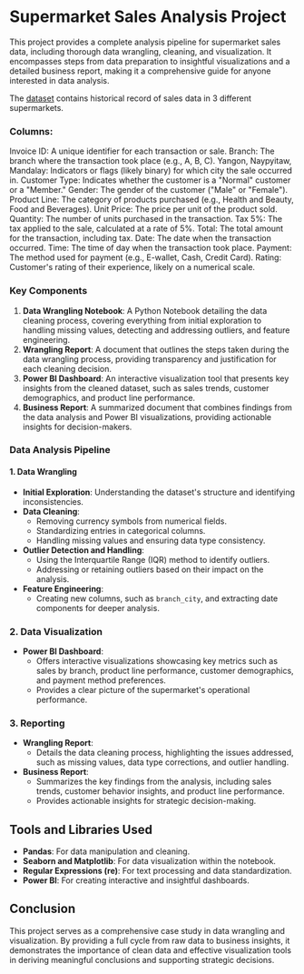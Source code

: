 # Supermarket Sales Analysis Project

This project provides a complete analysis pipeline for supermarket sales data, including thorough data wrangling, cleaning, and visualization. It encompasses steps from data preparation to insightful visualizations and a detailed business report, making it a comprehensive guide for anyone interested in data analysis.

The [dataset](https://www.kaggle.com/datasets/aungpyaeap/supermarket-sales/data) contains historical record of sales data in 3 different supermarkets. 

### Columns:
Invoice ID: A unique identifier for each transaction or sale.
Branch: The branch where the transaction took place (e.g., A, B, C).
Yangon, Naypyitaw, Mandalay: Indicators or flags (likely binary) for which city the sale occurred in.
Customer Type: Indicates whether the customer is a "Normal" customer or a "Member."
Gender: The gender of the customer ("Male" or "Female").
Product Line: The category of products purchased (e.g., Health and Beauty, Food and Beverages).
Unit Price: The price per unit of the product sold.
Quantity: The number of units purchased in the transaction.
Tax 5%: The tax applied to the sale, calculated at a rate of 5%.
Total: The total amount for the transaction, including tax.
Date: The date when the transaction occurred.
Time: The time of day when the transaction took place.
Payment: The method used for payment (e.g., E-wallet, Cash, Credit Card).
Rating: Customer's rating of their experience, likely on a numerical scale.


### Key Components
1. **Data Wrangling Notebook**: A Python Notebook detailing the data cleaning process, covering everything from initial exploration to handling missing values, detecting and addressing outliers, and feature engineering.
2. **Wrangling Report**: A document that outlines the steps taken during the data wrangling process, providing transparency and justification for each cleaning decision.
3. **Power BI Dashboard**: An interactive visualization tool that presents key insights from the cleaned dataset, such as sales trends, customer demographics, and product line performance.
4. **Business Report**: A summarized document that combines findings from the data analysis and Power BI visualizations, providing actionable insights for decision-makers.


### Data Analysis Pipeline
#### 1. Data Wrangling
- **Initial Exploration**: Understanding the dataset's structure and identifying inconsistencies.
- **Data Cleaning**:
  - Removing currency symbols from numerical fields.
  - Standardizing entries in categorical columns.
  - Handling missing values and ensuring data type consistency.
- **Outlier Detection and Handling**:
  - Using the Interquartile Range (IQR) method to identify outliers.
  - Addressing or retaining outliers based on their impact on the analysis.
- **Feature Engineering**:
  - Creating new columns, such as `branch_city`, and extracting date components for deeper analysis.

### 2. Data Visualization
- **Power BI Dashboard**: 
  - Offers interactive visualizations showcasing key metrics such as sales by branch, product line performance, customer demographics, and payment method preferences.
  - Provides a clear picture of the supermarket's operational performance.

### 3. Reporting
- **Wrangling Report**: 
  - Details the data cleaning process, highlighting the issues addressed, such as missing values, data type corrections, and outlier handling.
- **Business Report**:
  - Summarizes the key findings from the analysis, including sales trends, customer behavior insights, and product line performance.
  - Provides actionable insights for strategic decision-making.

## Tools and Libraries Used
- **Pandas**: For data manipulation and cleaning.
- **Seaborn and Matplotlib**: For data visualization within the notebook.
- **Regular Expressions (re)**: For text processing and data standardization.
- **Power BI**: For creating interactive and insightful dashboards.

## Conclusion
This project serves as a comprehensive case study in data wrangling and visualization. By providing a full cycle from raw data to business insights, it demonstrates the importance of clean data and effective visualization tools in deriving meaningful conclusions and supporting strategic decisions.

